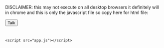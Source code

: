 
DISCLAIMER: this may not execute on all desktop browsers it definitely will in chrome
and this is only the javascript file so copy here for html file:

<!DOCTYPE html>
<html>
<head>
	<title>KambwalaShared</title>
</head>
<body>
    <button class="talk">Talk</button>
    <h1 class="content"></h1>


    <script src="app.js"></script>
</body>
</html>

